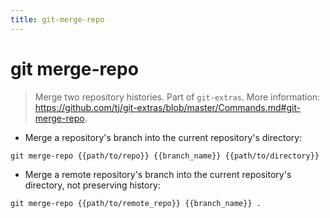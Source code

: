 ```yaml
---
title: git-merge-repo
---
```

# git merge-repo

> Merge two repository histories.
> Part of `git-extras`.
> More information: <https://github.com/tj/git-extras/blob/master/Commands.md#git-merge-repo>.

- Merge a repository's branch into the current repository's directory:

`git merge-repo {{path/to/repo}} {{branch_name}} {{path/to/directory}}`

- Merge a remote repository's branch into the current repository's directory, not preserving history:

`git merge-repo {{path/to/remote_repo}} {{branch_name}} .`
